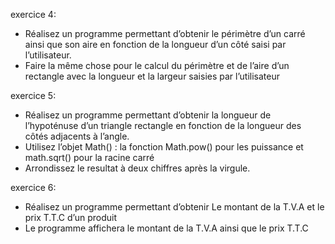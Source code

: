 exercice 4:

- Réalisez un programme permettant d’obtenir le périmètre d’un carré ainsi que son aire en 
fonction de la longueur d’un côté saisi par l’utilisateur. 
- Faire la même chose pour le calcul du périmètre et de l’aire d’un rectangle avec la longueur 
et la largeur saisies par l’utilisateur

exercice 5:

- Réalisez un programme permettant d’obtenir la longueur de l’hypoténuse d’un triangle 
rectangle en fonction de la longueur des côtés adjacents à l’angle. 
- Utilisez l’objet Math() : la fonction Math.pow() pour les puissance et math.sqrt() pour la racine carré
- Arrondissez le resultat à deux chiffres après la virgule.

exercice 6:

- Réalisez un programme permettant d’obtenir Le montant de la T.V.A et le prix T.T.C d’un produit  
- Le programme affichera le montant de la T.V.A ainsi que le prix T.T.C